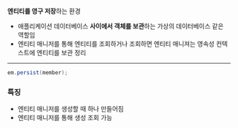 **엔티티를 영구 저장**하는 환경

- 애플리케이션 데이터베이스 **사이에서 객체를 보관**하는 가상의 데이터베이스 같은 역할임
- 엔티티 매니저를 통해 엔티티를 조회하거나 조회하면 엔티티 매니져는 영속성 컨텍스트에 엔티티를 보관 정리

---

```java
em.persist(member);
```

### 특징

- 엔티티 매니저를 생성할 때 하나 만들어짐
- 엔티티 매니저를 통해 생성 조회 가능
